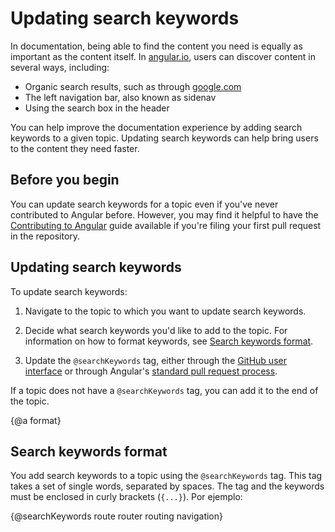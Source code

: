 # Updating search keywords

In documentation, being able to find the content you need is equally as important as the content itself. In [angular.io](https://angular.io/), users can discover content in several ways, including:

* Organic search results, such as through [google.com](https://google.com/)
* The left navigation bar, also known as sidenav
* Using the search box in the header

You can help improve the documentation experience by adding search keywords to a given topic. Updating search keywords can help bring users to the content they need faster.

## Before you begin

You can update search keywords for a topic even if you've never contributed to Angular before. However, you may find it helpful to have the [Contributing to Angular](https://github.com/angular/angular/blob/master/CONTRIBUTING.md) guide available if you're filing your first pull request in the repository.

## Updating search keywords

To update search keywords:

1. Navigate to the topic to which you want to update search keywords.

1. Decide what search keywords you'd like to add to the topic. For information on how to format keywords, see [Search keywords format](#format).

1. Update the `@searchKeywords` tag, either through the [GitHub user interface](guide/updating-content-github-ui) or through Angular's [standard pull request process](https://github.com/angular/angular/blob/master/CONTRIBUTING.md#submit-pr).

  If a topic does not have a `@searchKeywords` tag, you can add it to the end of the topic.

{@a format}
## Search keywords format

You add search keywords to a topic using the `@searchKeywords` tag. This tag takes a set of single words, separated by spaces. The tag and the keywords must be enclosed in curly brackets (`{...}`). Por ejemplo:

<code-example>
  &#123;@searchKeywords route router routing navigation&#125;
</code-example>

